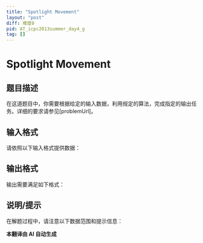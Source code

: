 ```yaml
---
title: "Spotlight Movement"
layout: "post"
diff: 难度0
pid: AT_icpc2013summer_day4_g
tag: []
---
```


# Spotlight Movement

## 题目描述

在这道题目中，你需要根据给定的输入数据，利用规定的算法，完成指定的输出任务。详细的要求请参见[problemUrl]。

## 输入格式

请依照以下输入格式提供数据：

## 输出格式

输出需要满足如下格式：

## 说明/提示

在解题过程中，请注意以下数据范围和提示信息：

 **本翻译由 AI 自动生成**

